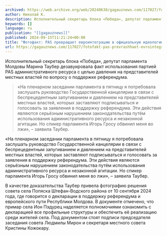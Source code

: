 ```yaml
---
archived: https://web.archive.org/web/20240630/gagauznews.com/117027/fotofakt-pas-prevrashhaet-evrointegratsiyu-v-ofitsialnuyu-ideologiyu.html
author: Николай К.
description: Исполнительный секретарь блока «Победа», депутат парламента Молдовы Марина Таубер дезавуировала факт использования партией PAS административного ресурса с целью давления на представителей местных властей по вопросу о поддержке референдума. «На пленарном заседании парламента в пятницу я потребовала заслушать руководство Государственной канцелярии в связи с беспрецедентным запугиванием и давлением на представителей местных властей, которых заставляют подписываться и голосовать за заявления в поддержку референдума. Эти действия являются серьёзным нарушением законодательства путём использования административного ресурса и незаконной агитации. Но спикер парламента Игорь Гросу обвинил меня во лжи», – заявила Таубер. В качестве доказательства Таубер привела фотографию решения совета села Попяска Штефан-Водского района от 10 […]
keywords: []
language: ru
publication: "[[gagauznews]]"
published: 2024-09-15T11:21:24+00:00
title: "Фотофакт: PAS превращает евроинтеграцию в официальную идеологию"
url: https://gagauznews.com/117027/fotofakt-pas-prevrashhaet-evrointegratsiyu-v-ofitsialnuyu-ideologiyu.html
---
```


Исполнительный секретарь блока «Победа», депутат парламента Молдовы Марина Таубер дезавуировала факт использования партией PAS административного ресурса с целью давления на представителей местных властей по вопросу о поддержке референдума.

> «На пленарном заседании парламента в пятницу я потребовала заслушать руководство Государственной канцелярии в связи с беспрецедентным запугиванием и давлением на представителей местных властей, которых заставляют подписываться и голосовать за заявления в поддержку референдума. Эти действия являются серьёзным нарушением законодательства путём использования административного ресурса и незаконной агитации. Но спикер парламента Игорь Гросу обвинил меня во лжи», – заявила Таубер.

«На пленарном заседании парламента в пятницу я потребовала заслушать руководство Государственной канцелярии в связи с беспрецедентным запугиванием и давлением на представителей местных властей, которых заставляют подписываться и голосовать за заявления в поддержку референдума. Эти действия являются серьёзным нарушением законодательства путём использования административного ресурса и незаконной агитации. Но спикер парламента Игорь Гросу обвинил меня во лжи», – заявила Таубер.

В качестве доказательства Таубер привела фотографию решения совета села Попяска Штефан-Водского района от 10 сентября 2024 года, где говорится о декларации в поддержку референдума и европейского пути Республики Молдова. В документе отмечено, что примар села Ион Пэдурец наделяется полномочиями ознакомить с декларацией все профильные структуры и обеспечить её реализацию среди жителей села. Под документом стоят подписи председателя заседания совета Людмилы Мирон и секретаря местного совета Кристины Кожокару.